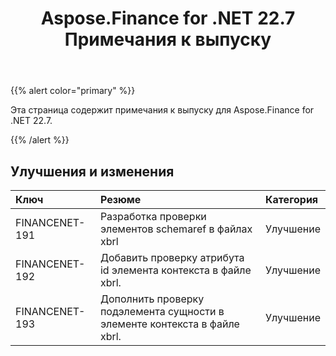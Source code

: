 ﻿---
title: Aspose.Finance for .NET 22.7 Примечания к выпуску
type: docs
weight: 20
url: /ru/net/aspose-finance-for-net-22-7-release-notes/
---
{{% alert color="primary" %}}

Эта страница содержит примечания к выпуску для Aspose.Finance for .NET 22.7.

{{% /alert %}}

## **Улучшения и изменения**

|**Ключ**|**Резюме**|**Категория**|
|:- |:- |:- |
|FINANCENET-191| Разработка проверки элементов schemaref в файлах xbrl|Улучшение|
|FINANCENET-192| Добавить проверку атрибута id элемента контекста в файле xbrl.|Улучшение|
|FINANCENET-193| Дополнить проверку подэлемента сущности в элементе контекста в файле xbrl.|Улучшение|

